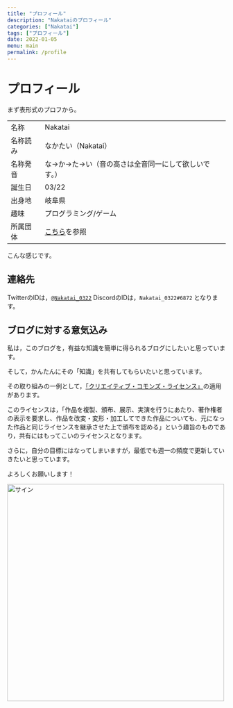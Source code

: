 ```yaml
---
title: "プロフィール"
description: "Nakataiのプロフィール"
categories: ["Nakatai"]
tags: ["プロフィール"]
date: 2022-01-05
menu: main
permalink: /profile
---
```


# プロフィール

まず表形式のプロフから。

|      |                                      |
| ---- | ------------------------------------ |
| 名称   | Nakatai                              |
| 名称読み | なかたい（Nakatai）                        |
| 名称発音 | な→か→た→い（音の高さは全音同一にして欲しいです。）          |
| 誕生日  | 03/22                                |
| 出身地  | 岐阜県                                  |
| 趣味   | プログラミング/ゲーム                          |
| 所属団体 | [こちら](https://go.nakatai.ga/orgs)を参照 |

こんな感じです。

## 連絡先

TwitterのIDは，[`@Nakatai_0322`](https://twitter.com/Nakatai_0322)
DiscordのIDは，`Nakatai_0322#6872`
となります。

## ブログに対する意気込み

私は，このブログを，有益な知識を簡単に得られるブログにしたいと思っています。

そして，かんたんにその「知識」を共有してもらいたいと思っています。

その取り組みの一例として，[「クリエイティブ・コモンズ・ライセンス」](https://creativecommons.org/licenses/by-sa/4.0/deed.ja)の適用があります。

このライセンスは，「作品を複製、頒布、展示、実演を行うにあたり、著作権者の表示を要求し、作品を改変・変形・加工してできた作品についても、元になった作品と同じライセンスを継承させた上で頒布を認める」という趣旨のものであり，共有にはもってこいのライセンスとなります。

さらに，自分の目標にはなってしまいますが，最低でも週一の頻度で更新していきたいと思っています。

よろしくお願いします！

  <img src="https://i.imgur.com/nccwxxa.png" width="500" alt="サイン">
